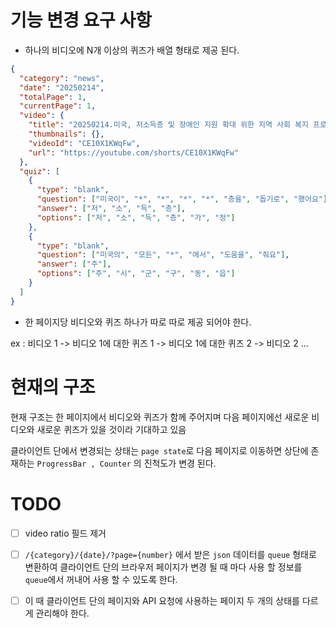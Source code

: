 # 기능 변경 요구 사항

- 하나의 비디오에 N개 이상의 퀴즈가 배열 형태로 제공 된다.

```json
{
  "category": "news",
  "date": "20250214",
  "totalPage": 1,
  "currentPage": 1,
  "video": {
    "title": "20250214.미국, 저소득층 및 장애인 지원 확대 위한 지역 사회 복지 프로그램 발표 #어린이뉴스",
    "thumbnails": {},
    "videoId": "CE10X1KWqFw",
    "url": "https://youtube.com/shorts/CE10X1KWqFw"
  },
  "quiz": [
    {
      "type": "blank",
      "question": ["미국이", "*", "*", "*", "*", "층을", "돕기로", "했어요"],
      "answer": ["저", "소", "득", "층"],
      "options": ["저", "소", "득", "층", "가", "정"]
    },
    {
      "type": "blank",
      "question": ["미국의", "모든", "*", "에서", "도움을", "줘요"],
      "answer": ["주"],
      "options": ["주", "시", "군", "구", "동", "읍"]
    }
  ]
}
```

- 한 페이지당 비디오와 퀴즈 하나가 따로 따로 제공 되어야 한다.

ex : 비디오 1 -> 비디오 1에 대한 퀴즈 1 -> 비디오 1에 대한 퀴즈 2 -> 비디오 2 ...

# 현재의 구조

현재 구조는 한 페이지에서 비디오와 퀴즈가 함께 주어지며 다음 페이지에선 새로운 비디오와 새로운 퀴즈가 있을 것이라 기대하고 있음

클라이언트 단에서 변경되는 상태는 `page state`로 다음 페이지로 이동하면 상단에 존재하는 `ProgressBar , Counter` 의 진척도가 변경 된다.

# TODO

- [ ] video ratio 필드 제거

- [ ] `/{category}/{date}/?page={number}` 에서 받은 `json` 데이터를 `queue` 형태로 변환하여 클라이언트 단의 브라우저 페이지가 변경 될 때 마다 사용 할 정보를 `queue`에서 꺼내어 사용 할 수 있도록 한다.

- [ ] 이 때 클라이언트 단의 페이지와 API 요청에 사용하는 페이지 두 개의 상태를 다르게 관리해야 한다.
